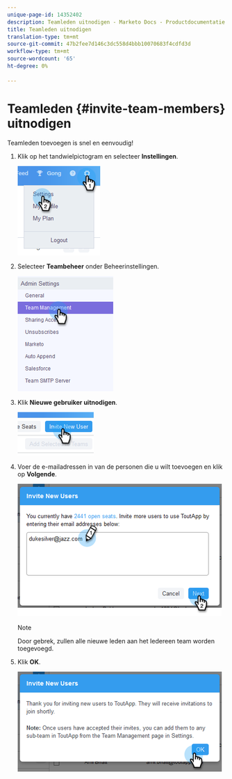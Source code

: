 ```yaml
---
unique-page-id: 14352402
description: Teamleden uitnodigen - Marketo Docs - Productdocumentatie
title: Teamleden uitnodigen
translation-type: tm+mt
source-git-commit: 47b2fee7d146c3dc558d4bbb10070683f4cdfd3d
workflow-type: tm+mt
source-wordcount: '65'
ht-degree: 0%

---
```



# Teamleden {#invite-team-members} uitnodigen

Teamleden toevoegen is snel en eenvoudig!

1. Klik op het tandwielpictogram en selecteer **Instellingen**.

   ![](assets/one.png)

1. Selecteer **Teambeheer** onder Beheerinstellingen.

   ![](assets/two.png)

1. Klik **Nieuwe gebruiker uitnodigen**.

   ![](assets/three.png)

1. Voer de e-mailadressen in van de personen die u wilt toevoegen en klik op **Volgende**.

   ![](assets/four.png)

   >[!NOTE]
   >
   >Door gebrek, zullen alle nieuwe leden aan het Iedereen team worden toegevoegd.

1. Klik **OK**.

   ![](assets/five.png)

